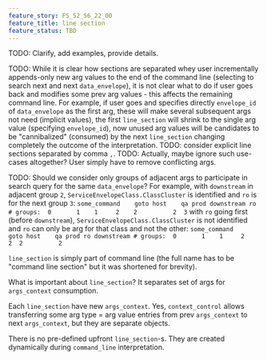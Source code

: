```yaml
---
feature_story: FS_52_56_22_00
feature_title: line section
feature_status: TBD
---
```


TODO: Clarify, add examples, provide details.

TODO: While it is clear how sections are separated whey user incrementally appends-only new arg values to
      the end of the command line (selecting to search next and next `data_envelope`),
      it is not clear what to do if user goes back and modifies some prev arg values -
      this affects the remaining command line.
      For example, if user goes and specifies directly `envelope_id` of `data_envelope` as the first arg,
      these will make several subsequent args not need (implicit values),
      the first `line_section` will shrink to the single arg value (specifying `envelope_id`),
      now unused arg values will be candidates to be "cannibalized" (consumed) by the next `line_section`
      changing completely the outcome of the interpretation.
      TODO: consider explicit line sections separated by comma `,`.
      TODO: Actually, maybe ignore such use-cases altogether? User simply have to remove conflicting args.

TODO: Should we consider only groups of adjacent args to participate in search query for the same `data_envelope`?
      For example,
      with `downstream` in adjacent group `2`,
      `ServiceEnvelopeClass.ClassCluster` is identified and `ro` is for the next group `3`:
      ```
      some_command    goto host    qa prod downstream ro
      # groups:  0       1    1     2    2          2  3
      ```
      with `ro` going first (before `downstream`),
      `ServiceEnvelopeClass.ClassCluster` is not identified and `ro` can only be arg for that class and not the other:
      ```
      some_command    goto host    qa prod ro downstream
      # groups:  0       1    1     2    2  2          2
      ```

`line_section` is simply part of command line
(the full name has to be "command line section" but it was shortened for brevity).

What is important about `line_section`?
It separates set of args for `args_context` consumption.

Each `line_section` have new `args_context`.
Yes, `context_control` allows transferring some arg type = arg value entries
from prev `args_context` to next `args_context`, but they are separate objects.

There is no pre-defined upfront `line_section`-s.
They are created dynamically during `command_line` interpretation.
